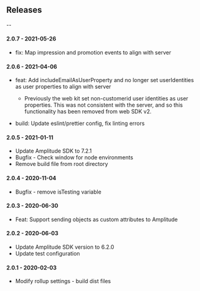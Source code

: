 ## Releases

--
#### 2.0.7 - 2021-05-26

-   fix: Map impression and promotion events to align with server

#### 2.0.6 - 2021-04-06

-   feat: Add includeEmailAsUserProperty and no longer set userIdentities as user properties to align with server

    -   Previously the web kit set non-customerid user identities as user properties. This was not consistent with the server, and so this functionality has been removed from web SDK v2.

-   build: Update eslint/prettier config, fix linting errors

#### 2.0.5 - 2021-01-11

-   Update Amplitude SDK to 7.2.1
-   Bugfix - Check window for node environments
-   Remove build file from root directory

#### 2.0.4 - 2020-11-04

-   Bugfix - remove isTesting variable

#### 2.0.3 - 2020-06-30

-   Feat: Support sending objects as custom attributes to Amplitude

#### 2.0.2 - 2020-06-03

-   Update Amplitude SDK version to 6.2.0
-   Update test configuration

#### 2.0.1 - 2020-02-03

-   Modify rollup settings - build dist files
